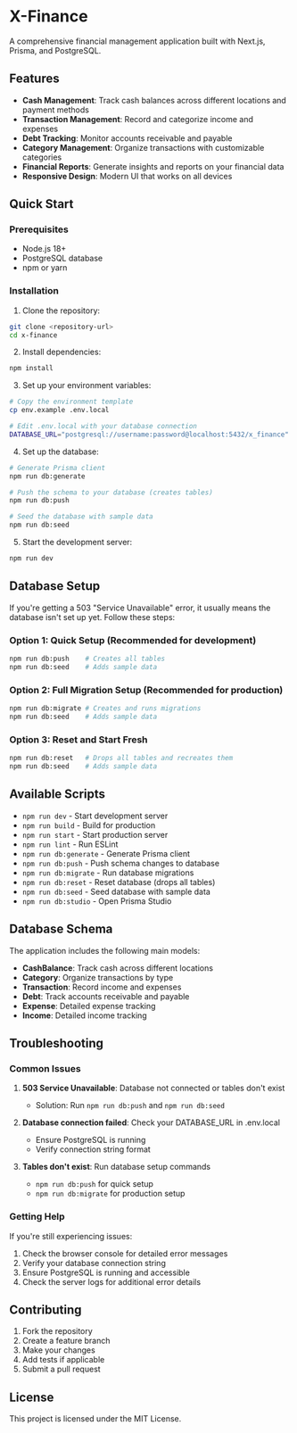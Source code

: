# X-Finance

A comprehensive financial management application built with Next.js, Prisma, and PostgreSQL.

## Features

- **Cash Management**: Track cash balances across different locations and payment methods
- **Transaction Management**: Record and categorize income and expenses
- **Debt Tracking**: Monitor accounts receivable and payable
- **Category Management**: Organize transactions with customizable categories
- **Financial Reports**: Generate insights and reports on your financial data
- **Responsive Design**: Modern UI that works on all devices

## Quick Start

### Prerequisites

- Node.js 18+
- PostgreSQL database
- npm or yarn

### Installation

1. Clone the repository:

```bash
git clone <repository-url>
cd x-finance
```

2. Install dependencies:

```bash
npm install
```

3. Set up your environment variables:

```bash
# Copy the environment template
cp env.example .env.local

# Edit .env.local with your database connection
DATABASE_URL="postgresql://username:password@localhost:5432/x_finance"
```

4. Set up the database:

```bash
# Generate Prisma client
npm run db:generate

# Push the schema to your database (creates tables)
npm run db:push

# Seed the database with sample data
npm run db:seed
```

5. Start the development server:

```bash
npm run dev
```

## Database Setup

If you're getting a 503 "Service Unavailable" error, it usually means the database isn't set up yet. Follow these steps:

### Option 1: Quick Setup (Recommended for development)

```bash
npm run db:push    # Creates all tables
npm run db:seed    # Adds sample data
```

### Option 2: Full Migration Setup (Recommended for production)

```bash
npm run db:migrate # Creates and runs migrations
npm run db:seed    # Adds sample data
```

### Option 3: Reset and Start Fresh

```bash
npm run db:reset   # Drops all tables and recreates them
npm run db:seed    # Adds sample data
```

## Available Scripts

- `npm run dev` - Start development server
- `npm run build` - Build for production
- `npm run start` - Start production server
- `npm run lint` - Run ESLint
- `npm run db:generate` - Generate Prisma client
- `npm run db:push` - Push schema changes to database
- `npm run db:migrate` - Run database migrations
- `npm run db:reset` - Reset database (drops all tables)
- `npm run db:seed` - Seed database with sample data
- `npm run db:studio` - Open Prisma Studio

## Database Schema

The application includes the following main models:

- **CashBalance**: Track cash across different locations
- **Category**: Organize transactions by type
- **Transaction**: Record income and expenses
- **Debt**: Track accounts receivable and payable
- **Expense**: Detailed expense tracking
- **Income**: Detailed income tracking

## Troubleshooting

### Common Issues

1. **503 Service Unavailable**: Database not connected or tables don't exist

   - Solution: Run `npm run db:push` and `npm run db:seed`

2. **Database connection failed**: Check your DATABASE_URL in .env.local

   - Ensure PostgreSQL is running
   - Verify connection string format

3. **Tables don't exist**: Run database setup commands
   - `npm run db:push` for quick setup
   - `npm run db:migrate` for production setup

### Getting Help

If you're still experiencing issues:

1. Check the browser console for detailed error messages
2. Verify your database connection string
3. Ensure PostgreSQL is running and accessible
4. Check the server logs for additional error details

## Contributing

1. Fork the repository
2. Create a feature branch
3. Make your changes
4. Add tests if applicable
5. Submit a pull request

## License

This project is licensed under the MIT License.
